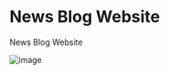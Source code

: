 # News Blog Website
 News Blog Website

![image](https://user-images.githubusercontent.com/89282358/226143232-54c341d3-1745-42c1-9e1a-d47dfa6fb120.png)
